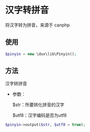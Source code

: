 # 汉字转拼音

将汉字转为拼音，来源于 canphp

## 使用

```php
$pinyin = new \dux\lib\Pinyin();
```

## 方法

汉字转拼音

- 参数：

  $str：所要转化拼音的汉字

  $utf8：汉字编码是否为utf8

```php
$pinyin->output($str, $utf8 = true);
```

